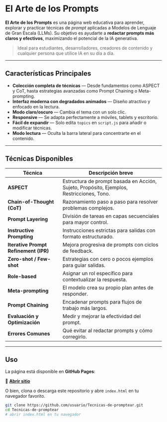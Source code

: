 # El Arte de los Prompts

**El Arte de los Prompts** es una página web educativa para aprender, explorar y practicar técnicas de *prompt* aplicadas a Modelos de Lenguaje de Gran Escala (LLMs).
Su objetivo es ayudarte a **redactar prompts más claros y efectivos**, maximizando el potencial de la IA generativa.

> Ideal para estudiantes, desarrolladores, creadores de contenido y cualquier persona que utilice IA en su día a día.

---

## Características Principales

* **Colección completa de técnicas** — Desde fundamentos como ASPECT y CoT, hasta estrategias avanzadas como Prompt Chaining o Meta-prompting.
* **Interfaz moderna con degradados animados** — Diseño atractivo y enfocado en la lectura.
* **Modo claro/oscuro** — Cambia el tema con un solo clic.
* **Responsive** — Se adapta perfectamente a móviles, tablets y escritorio.
* **Fácil de expandir** — Solo edita `topics` en `script.js` para añadir o modificar técnicas.
* **Modo lectura** — Oculta la barra lateral para concentrarte en el contenido.

---

## Técnicas Disponibles

| Técnica                               | Descripción breve                                                                        |
| ------------------------------------- | ---------------------------------------------------------------------------------------- |
| **ASPECT**                            | Estructura de prompt basada en Acción, Sujeto, Propósito, Ejemplos, Restricciones, Tono. |
| **Chain-of-Thought (CoT)**            | Razonamiento paso a paso para resolver problemas complejos.                              |
| **Prompt Layering**                   | División de tareas en capas secuenciales para mayor control.                             |
| **Instructive Prompting**             | Instrucciones estrictas para salidas con formato estructurado.                           |
| **Iterative Prompt Refinement (IPR)** | Mejora progresiva de prompts con ciclos de feedback.                                     |
| **Zero-shot / Few-shot**              | Estrategias con cero o pocos ejemplos para guiar salidas.                                |
| **Role-based**                        | Asignar un rol específico para contextualizar la respuesta.                              |
| **Meta-prompting**                    | El modelo crea su propio plan antes de responder.                                        |
| **Prompt Chaining**                   | Encadenar prompts para flujos de trabajo más largos.                                     |
| **Evaluación y Optimización**         | Medir y mejorar la efectividad del prompt.                                               |
| **Errores Comunes**                   | Qué evitar al redactar prompts y cómo corregirlo.                                        |

---

## Uso

La página está disponible en **GitHub Pages**:

🔗 **[Abrir sitio](https://desvosoft.github.io/El-arte-de-los-prompts/)**

O bien, clona o descarga este repositorio y abre `index.html` en tu navegador favorito.

```bash
git clone https://github.com/usuario/Tecnicas-de-promptear.git
cd Tecnicas-de-promptear
# abrir index.html en tu navegador
```

<!-- ---

## ✅ Cómo Contribuir

¿Tienes nuevas técnicas o mejoras para la interfaz? Tu aporte es bienvenido:

1. Haz **fork** de este repositorio.
2. Crea una nueva rama:

   ```bash
   git checkout -b feature/nueva-tecnica
   ```
3. Realiza tus cambios y confirma:

   ```bash
   git commit -m "Agrega técnica X"
   ```
4. Envía tu rama:

   ```bash
   git push origin feature/nueva-tecnica
   ```
5. Abre un **Pull Request** describiendo tu mejora. -->

<!-- ---

## 📈 Posibles Mejoras Futuras

* Guardar preferencias de tema con `localStorage`.
* Soporte multilenguaje.
* Ejecución en vivo de prompts mediante API de LLMs.
* Sistema de búsqueda por palabras clave.
* Descarga de ejemplos en formato Markdown o JSON. -->
